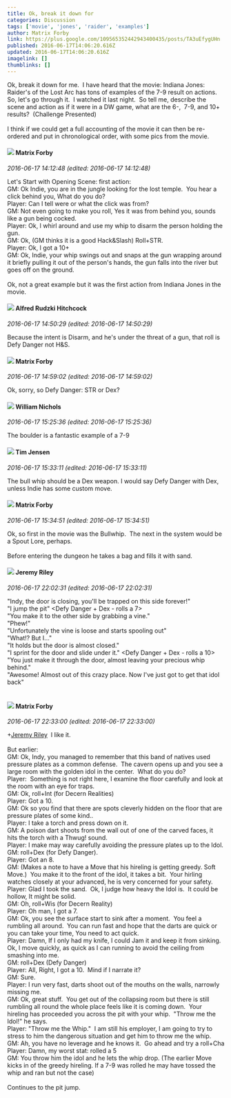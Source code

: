 ```yaml
---
title: Ok, break it down for
categories: Discussion
tags: ['movie', 'jones', 'raider', 'examples']
author: Matrix Forby
link: https://plus.google.com/109565352442943400435/posts/TA3uEfygUHn
published: 2016-06-17T14:06:20.616Z
updated: 2016-06-17T14:06:20.616Z
imagelink: []
thumblinks: []
---
```


Ok, break it down for me.  I have heard that the movie: Indiana Jones: Raider&#39;s of the Lost Arc has tons of examples of the 7-9 result on actions.  So, let&#39;s go through it.  I watched it last night.  So tell me, describe the scene and action as if it were in a DW game, what are the 6-,  7-9, and 10+ results?  (Challenge Presented)<br /><br />I think if we could get a full accounting of the movie it can then be re-ordered and put in chronological order, with some pics from the movie.
<div id='comment z12svhw5uqa5dtg4w04ci35agsfchfn4vp40k'>
  <h4><img src='{{site.baseurl}}//images/avatars/109565352442943400435_photo.jpg'> Matrix Forby</h4>
      <p><cite>2016-06-17 14:12:48 (edited: 2016-06-17 14:12:48)</cite></p>
        <p>Let&#39;s Start with Opening Scene: first action:<br />GM: Ok Indie, you are in the jungle looking for the lost temple.  You hear a click behind you, What do you do?<br />Player: Can I tell were or what the click was from? <br />GM: Not even going to make you roll, Yes it was from behind you, sounds like a gun being cocked.<br />Player: Ok, I whirl around and use my whip to disarm the person holding the gun.<br />GM: Ok, (GM thinks it is a good Hack&amp;Slash) Roll+STR.<br />Player: Ok, I got a 10+<br />GM: Ok, Indie, your whip swings out and snaps at the gun wrapping around it briefly pulling it out of the person&#39;s hands, the gun falls into the river but goes off on the ground.<br /><br />Ok, not a great example but it was the first action from Indiana Jones in the movie.</p>
</div>
        

<div id='comment z12svhw5uqa5dtg4w04ci35agsfchfn4vp40k'>
  <h4><img src='{{site.baseurl}}//images/avatars/100812462809734403456_photo.jpg'> Alfred Rudzki Hitchcock</h4>
      <p><cite>2016-06-17 14:50:29 (edited: 2016-06-17 14:50:29)</cite></p>
        <p>Because the intent is Disarm, and he&#39;s under the threat of a gun, that roll is Defy Danger not H&amp;S.</p>
</div>
        

<div id='comment z12svhw5uqa5dtg4w04ci35agsfchfn4vp40k'>
  <h4><img src='{{site.baseurl}}//images/avatars/109565352442943400435_photo.jpg'> Matrix Forby</h4>
      <p><cite>2016-06-17 14:59:02 (edited: 2016-06-17 14:59:02)</cite></p>
        <p>Ok, sorry, so Defy Danger: STR or Dex?</p>
</div>
        

<div id='comment z12svhw5uqa5dtg4w04ci35agsfchfn4vp40k'>
  <h4><img src='{{site.baseurl}}//images/avatars/116087077877793003074_photo.jpg'> William Nichols</h4>
      <p><cite>2016-06-17 15:25:36 (edited: 2016-06-17 15:25:36)</cite></p>
        <p>The boulder is a fantastic example of a 7-9</p>
</div>
        

<div id='comment z12svhw5uqa5dtg4w04ci35agsfchfn4vp40k'>
  <h4><img src='{{site.baseurl}}//images/avatars/101509976321886871332_photo.jpg'> Tim Jensen</h4>
      <p><cite>2016-06-17 15:33:11 (edited: 2016-06-17 15:33:11)</cite></p>
        <p>The bull whip should be a Dex weapon. I would say Defy Danger with Dex, unless Indie has some custom move.</p>
</div>
        

<div id='comment z12svhw5uqa5dtg4w04ci35agsfchfn4vp40k'>
  <h4><img src='{{site.baseurl}}//images/avatars/109565352442943400435_photo.jpg'> Matrix Forby</h4>
      <p><cite>2016-06-17 15:34:51 (edited: 2016-06-17 15:34:51)</cite></p>
        <p>Ok, so first in the movie was the Bullwhip.  The next in the system would be a Spout Lore, perhaps.<br /><br />Before entering the dungeon he takes a bag and fills it with sand.</p>
</div>
        

<div id='comment z12svhw5uqa5dtg4w04ci35agsfchfn4vp40k'>
  <h4><img src='{{site.baseurl}}//images/avatars/108510579730905856676_photo.jpg'> Jeremy Riley</h4>
      <p><cite>2016-06-17 22:02:31 (edited: 2016-06-17 22:02:31)</cite></p>
        <p>&quot;Indy, the door is closing, you&#39;ll be trapped on this side forever!&quot;<br />&quot;I jump the pit&quot; &lt;Defy Danger + Dex - rolls a 7&gt;<br />&quot;You make it to the other side by grabbing a vine.&quot;<br />&quot;Phew!&quot;<br />&quot;Unfortunately the vine is loose and starts spooling out&quot;<br />&quot;What!? But I...&quot;<br />&quot;It holds but the door is almost closed.&quot;<br />&quot;I sprint for the door and slide under it.&quot; &lt;Defy Danger + Dex - rolls a 10&gt;<br />&quot;You just make it through the door, almost leaving your precious whip behind.&quot;<br />&quot;Awesome! Almost out of this crazy place. Now I&#39;ve just got to get that idol back&quot;<br /><br /></p>
</div>
        

<div id='comment z12svhw5uqa5dtg4w04ci35agsfchfn4vp40k'>
  <h4><img src='{{site.baseurl}}//images/avatars/109565352442943400435_photo.jpg'> Matrix Forby</h4>
      <p><cite>2016-06-17 22:33:00 (edited: 2016-06-17 22:33:00)</cite></p>
        <p><span class="proflinkWrapper"><span class="proflinkPrefix">+</span><a class="proflink" href="https://plus.google.com/108510579730905856676" oid="108510579730905856676">Jeremy Riley</a></span>  I like it.<br /><br />But earlier:<br />GM: Ok, Indy, you managed to remember that this band of natives used pressure plates as a common defense.  The cavern opens up and you see a large room with the golden idol in the center.  What do you do?<br />Player:  Something is not right here, I examine the floor carefully and look at the room with an eye for traps.<br />GM: Ok, roll+Int (for Decern Realities)<br />Player: Got a 10.<br />GM: Ok so you find that there are spots cleverly hidden on the floor that are pressure plates of some kind..<br />Player: I take a torch and press down on it.<br />GM: A poison dart shoots from the wall out of one of the carved faces, it hits the torch with a Thwug! sound.<br />Player: I make may way carefully avoiding the pressure plates up to the Idol.<br />GM: roll+Dex (for Defy Danger).<br />Player: Got an 8.<br />GM: (Makes a note to have a Move that his hireling is getting greedy. Soft Move.)  You make it to the front of the idol, it takes a bit.  Your hirling watches closely at your advanced, he is very concerned for your safety.<br />Player: Glad I took the sand.  Ok, I judge how heavy the Idol is.  It could be hollow, It might be solid.<br />GM: Oh, roll+Wis (for Decern Reality)<br />Player: Oh man, I got a 7.<br />GM: Ok, you see the surface start to sink after a moment.  You feel a rumbling all around.  You can run fast and hope that the darts are quick or you can take your time, You need to act quick.<br />Player: Damn, If I only had my knife, I could Jam it and keep it from sinking.  Ok, I move quickly, as quick as I can running to avoid the ceiling from smashing into me.<br />GM: roll+Dex (Defy Danger)<br />Player: All, Right, I got a 10.  Mind if I narrate it?<br />GM: Sure.<br />Player: I run very fast, darts shoot out of the mouths on the walls, narrowly missing me.<br />GM: Ok, great stuff.  You get out of the collapsing room but there is still rumbling all round the whole place feels like it is coming down.  Your hireling has proceeded you across the pit with your whip.  &quot;Throw me the Idol!&quot; he says.<br />Player: &quot;Throw me the Whip.&quot;  I am still his employer, I am going to try to stress to him the dangerous situation and get him to throw me the whip.<br />GM: Ah, you have no leverage and he knows it.  Go ahead and try a roll+Cha<br />Player: Damn, my worst stat: rolled a 5<br />GM: You throw him the idol and he lets the whip drop. (The earlier Move kicks in of the greedy hireling. If a 7-9 was rolled he may have tossed the whip and ran but not the case)<br /><br />Continues to the pit jump.</p>
</div>
        